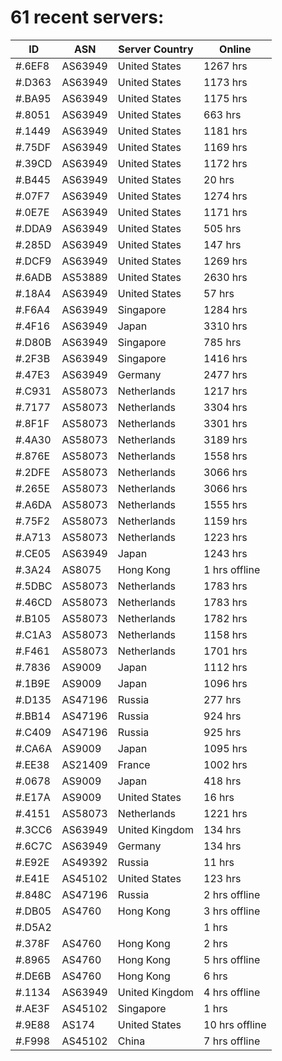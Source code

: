 # 61 recent servers:

| ID | ASN | Server Country | Online |
| ------ | ------ | ------ | ------ |
| #.6EF8 | AS63949 | United States | 1267 hrs |
| #.D363 | AS63949 | United States | 1173 hrs |
| #.BA95 | AS63949 | United States | 1175 hrs |
| #.8051 | AS63949 | United States | 663 hrs |
| #.1449 | AS63949 | United States | 1181 hrs |
| #.75DF | AS63949 | United States | 1169 hrs |
| #.39CD | AS63949 | United States | 1172 hrs |
| #.B445 | AS63949 | United States | 20 hrs |
| #.07F7 | AS63949 | United States | 1274 hrs |
| #.0E7E | AS63949 | United States | 1171 hrs |
| #.DDA9 | AS63949 | United States | 505 hrs |
| #.285D | AS63949 | United States | 147 hrs |
| #.DCF9 | AS63949 | United States | 1269 hrs |
| #.6ADB | AS53889 | United States | 2630 hrs |
| #.18A4 | AS63949 | United States | 57 hrs |
| #.F6A4 | AS63949 | Singapore | 1284 hrs |
| #.4F16 | AS63949 | Japan | 3310 hrs |
| #.D80B | AS63949 | Singapore | 785 hrs |
| #.2F3B | AS63949 | Singapore | 1416 hrs |
| #.47E3 | AS63949 | Germany | 2477 hrs |
| #.C931 | AS58073 | Netherlands | 1217 hrs |
| #.7177 | AS58073 | Netherlands | 3304 hrs |
| #.8F1F | AS58073 | Netherlands | 3301 hrs |
| #.4A30 | AS58073 | Netherlands | 3189 hrs |
| #.876E | AS58073 | Netherlands | 1558 hrs |
| #.2DFE | AS58073 | Netherlands | 3066 hrs |
| #.265E | AS58073 | Netherlands | 3066 hrs |
| #.A6DA | AS58073 | Netherlands | 1555 hrs |
| #.75F2 | AS58073 | Netherlands | 1159 hrs |
| #.A713 | AS58073 | Netherlands | 1223 hrs |
| #.CE05 | AS63949 | Japan | 1243 hrs |
| #.3A24 | AS8075 | Hong Kong | 1 hrs offline |
| #.5DBC | AS58073 | Netherlands | 1783 hrs |
| #.46CD | AS58073 | Netherlands | 1783 hrs |
| #.B105 | AS58073 | Netherlands | 1782 hrs |
| #.C1A3 | AS58073 | Netherlands | 1158 hrs |
| #.F461 | AS58073 | Netherlands | 1701 hrs |
| #.7836 | AS9009 | Japan | 1112 hrs |
| #.1B9E | AS9009 | Japan | 1096 hrs |
| #.D135 | AS47196 | Russia | 277 hrs |
| #.BB14 | AS47196 | Russia | 924 hrs |
| #.C409 | AS47196 | Russia | 925 hrs |
| #.CA6A | AS9009 | Japan | 1095 hrs |
| #.EE38 | AS21409 | France | 1002 hrs |
| #.0678 | AS9009 | Japan | 418 hrs |
| #.E17A | AS9009 | United States | 16 hrs |
| #.4151 | AS58073 | Netherlands | 1221 hrs |
| #.3CC6 | AS63949 | United Kingdom | 134 hrs |
| #.6C7C | AS63949 | Germany | 134 hrs |
| #.E92E | AS49392 | Russia | 11 hrs |
| #.E41E | AS45102 | United States | 123 hrs |
| #.848C | AS47196 | Russia | 2 hrs offline |
| #.DB05 | AS4760 | Hong Kong | 3 hrs offline |
| #.D5A2 |  |  | 1 hrs |
| #.378F | AS4760 | Hong Kong | 2 hrs |
| #.8965 | AS4760 | Hong Kong | 5 hrs offline |
| #.DE6B | AS4760 | Hong Kong | 6 hrs |
| #.1134 | AS63949 | United Kingdom | 4 hrs offline |
| #.AE3F | AS45102 | Singapore | 1 hrs |
| #.9E88 | AS174 | United States | 10 hrs offline |
| #.F998 | AS45102 | China | 7 hrs offline |

